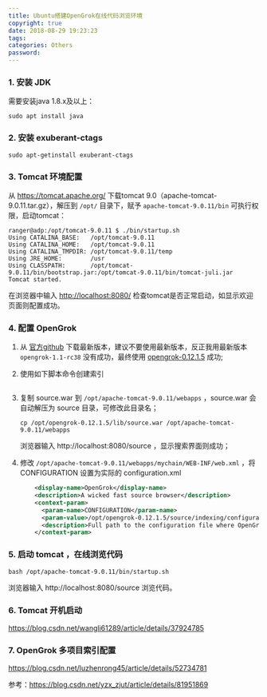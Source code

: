```yaml
---
title: Ubuntu搭建OpenGrok在线代码浏览环境
copyright: true
date: 2018-08-29 19:23:23
tags:
categories: Others
password:
---
```


### 1. 安装 JDK

需要安装java 1.8.x及以上：

```shell
sudo apt install java
```



### 2. 安装 exuberant-ctags

```shell
sudo apt-getinstall exuberant-ctags
```



### 3. Tomcat 环境配置

从 https://tomcat.apache.org/ 下载tomcat 9.0（apache-tomcat-9.0.11.tar.gz），解压到 `/opt/` 目录下，赋予 `apache-tomcat-9.0.11/bin` 可执行权限，启动tomcat：

```shell
ranger@adp:/opt/tomcat-9.0.11 $ ./bin/startup.sh 
Using CATALINA_BASE:   /opt/tomcat-9.0.11
Using CATALINA_HOME:   /opt/tomcat-9.0.11
Using CATALINA_TMPDIR: /opt/tomcat-9.0.11/temp
Using JRE_HOME:        /usr
Using CLASSPATH:       /opt/tomcat-9.0.11/bin/bootstrap.jar:/opt/tomcat-9.0.11/bin/tomcat-juli.jar
Tomcat started.
```

在浏览器中输入 <http://localhost:8080/> 检查tomcat是否正常启动，如显示欢迎页面则配置成功。

### 4. 配置 OpenGrok

1. 从 [官方github](https://github.com/oracle/opengrok/releases) 下载最新版本，建议不要使用最新版本，反正我用最新版本 `opengrok-1.1-rc38` 没有成功，最终使用 [opengrok-0.12.1.5](https://github.com/oracle/opengrok/releases/tag/0.12.1.5) 成功;

2. 使用如下脚本命令创建索引

   ```shell
   
   ```

   

3. 复制 source.war 到 `/opt/apache-tomcat-9.0.11/webapps` ，source.war 会自动解压为 source 目录，可修改此目录名；

   ```shell
   cp /opt/opengrok-0.12.1.5/lib/source.war /opt/apache-tomcat-9.0.11/webapps
   ```

   浏览器输入 http://localhost:8080/source ，显示搜索界面则成功；

   

4. 修改 `/opt/apache-tomcat-9.0.11/webapps/mychain/WEB-INF/web.xml` ，将CONFIGURATION 设置为实际的 configuration.xml

   ```xml
       <display-name>OpenGrok</display-name>
       <description>A wicked fast source browser</description>
       <context-param>
         <param-name>CONFIGURATION</param-name>
         <param-value>/opt/opengrok-0.12.1.5/source/indexing/configuration.xml</param-value> 
         <description>Full path to the configuration file where OpenGrok can read it's configuration</description>
       </context-param>  
   ```

   

   

### 5. 启动 tomcat ，在线浏览代码

```shell
bash /opt/apache-tomcat-9.0.11/bin/startup.sh
```

浏览器输入 http://localhost:8080/source 浏览代码。



### 6. Tomcat 开机启动

https://blog.csdn.net/wangli61289/article/details/37924785



### 7. OpenGrok 多项目索引配置

https://blog.csdn.net/luzhenrong45/article/details/52734781



参考：https://blog.csdn.net/yzx_zjut/article/details/81951869
